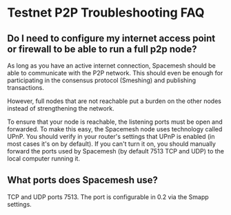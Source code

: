 # Testnet P2P Troubleshooting FAQ

## Do I need to configure my internet access point or firewall to be able to run a full p2p node?

As long as you have an active internet connection, Spacemesh should be able to communicate with the P2P network. This should even be enough for participating in the consensus protocol (Smeshing) and publishing transactions.

However, full nodes that are not reachable put a burden on the other nodes instead of strengthening the network.

To ensure that your node is reachable, the listening ports must be open and forwarded. To make this easy, the Spacemesh node uses technology called UPnP. You should verify in your router's settings that UPnP is enabled (in most cases it's on by default). If you can't turn it on, you should manually forward the ports used by Spacemesh (by default 7513 TCP and UDP) to the local computer running it.

## What ports does Spacemesh use?

TCP and UDP ports 7513. The port is configurable in 0.2 via the Smapp settings.

